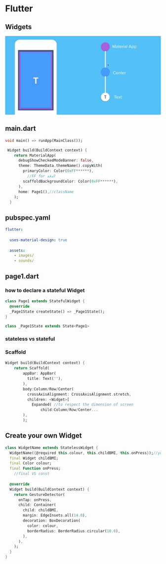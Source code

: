 #                                                  Flutter 

## Widgets

<p align="center">
  <img src="Images/materialApp.JPG">
  <br/>
</p>



## main.dart

```dart
void main() => runApp(MainClass());
```

```dart
 Widget build(BuildContext context) {
    return MaterialApp(
      debugShowCheckedModeBanner: false,
      theme: ThemeData.themeName().copyWith(
        primaryColor: Color(0xFF******),
          //FF for الدقة
        scaffoldBackgroundColor: Color(0xFF******),
      ),
      home: Page1(),//className 
    );
  }
```

## pubspec.yaml

```yaml
flutter:

  uses-material-design: true

  assets:
    - images/
    - sounds/

```



## page1.dart

### how to declare a stateful Widget

```dart
class Page1 extends StatefulWidget {
  @override
  _Page1State createState() => _Page1State();
}
```

```dart
class _Page1State extends State<Page1>
```

### stateless vs stateful

### Scaffold

```dart
Widget build(BuildContext context) {
    return Scaffold(
        appBar: AppBar(
          title: Text(''),
        ),
        body:Column/Row/Center(
          crossAxisAlignment: CrossAxisAlignment.stretch,
          children: <Widget>[
            Expanded( //to respect the dimension of screen
                child:Column/Row/Center...
        ),
        );
```

## Create your own Widget

```dart
class WidgetName extends StatelessWidget {
  WidgetName({@required this.colour, this.childBMI, this.onPress});//your parameters & fcts
  final Widget childBMI;
  final Color colour;
  final Function onPress;
    //final VS const

  @override
  Widget build(BuildContext context) {
    return GestureDetector(
      onTap: onPress,
      child: Container(
        child: childBMI,
        margin: EdgeInsets.all(14.0),
        decoration: BoxDecoration(
          color: colour,
          borderRadius: BorderRadius.circular(10.0),
        ),
      ),
    );
  }
}
```

